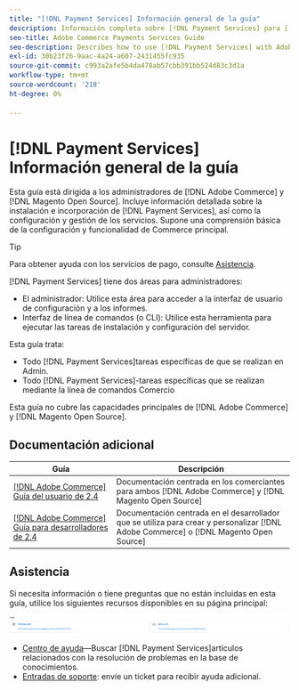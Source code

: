 ```yaml
---
title: "[!DNL Payment Services] Información general de la guía"
description: Información completa sobre [!DNL Payment Services] para [!DNL Adobe Commerce] y [!DNL Magento Open Source] administradores, incluida la instalación e integración
seo-title: Adobe Commerce Payments Services Guide
seo-description: Describes how to use [!DNL Payment Services] with Adobe Commerce or [!DNL Magento Open Source].
exl-id: 30b23f26-9aac-4a24-a607-2431455fc935
source-git-commit: c993a2afe5b4da478ab57cbb391bb524d83c3d1a
workflow-type: tm+mt
source-wordcount: '218'
ht-degree: 0%

---
```


# [!DNL Payment Services] Información general de la guía

Esta guía está dirigida a los administradores de [!DNL Adobe Commerce] y [!DNL Magento Open Source]. Incluye información detallada sobre la instalación e incorporación de [!DNL Payment Services], así como la configuración y gestión de los servicios. Supone una comprensión básica de la configuración y funcionalidad de Commerce principal.

>[!TIP]
>
>Para obtener ayuda con los servicios de pago, consulte [Asistencia](#support).

[!DNL Payment Services] tiene dos áreas para administradores:

* El administrador: Utilice esta área para acceder a la interfaz de usuario de configuración y a los informes.
* Interfaz de línea de comandos (o CLI): Utilice esta herramienta para ejecutar las tareas de instalación y configuración del servidor.

Esta guía trata:

* Todo [!DNL Payment Services]tareas específicas de que se realizan en Admin.
* Todo [!DNL Payment Services]-tareas específicas que se realizan mediante la línea de comandos Comercio

Esta guía no cubre las capacidades principales de [!DNL Adobe Commerce] y [!DNL Magento Open Source].

## Documentación adicional

| Guía | Descripción |
|------ | ----------- |
| [[!DNL Adobe Commerce] Guía del usuario de 2.4](https://experienceleague.adobe.com/docs/commerce-admin/user-guides/home.html) | Documentación centrada en los comerciantes para ambos [!DNL Adobe Commerce] y [!DNL Magento Open Source] |
| [[!DNL Adobe Commerce] Guía para desarrolladores de 2.4](https://developer.adobe.com/commerce/docs) | Documentación centrada en el desarrollador que se utiliza para crear y personalizar [!DNL Adobe Commerce] o [!DNL Magento Open Source] |

## Asistencia

Si necesita información o tiene preguntas que no están incluidas en esta guía, utilice los siguientes recursos disponibles en su página principal:

![Recursos de ayuda](assets/help-resources.png)

* [Centro de ayuda](https://experienceleague.adobe.com/docs/commerce-knowledge-base/kb/overview.html?lang=en)—Buscar [!DNL Payment Services]artículos relacionados con la resolución de problemas en la base de conocimientos.
* [Entradas de soporte](https://experienceleague.adobe.com/docs/commerce-knowledge-base/kb/help-center-guide/magento-help-center-user-guide.html?lang=en#submit-ticket): envíe un ticket para recibir ayuda adicional.
